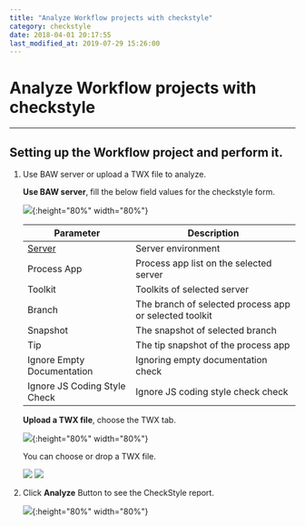 ```yaml
---
title: "Analyze Workflow projects with checkstyle"
category: checkstyle
date: 2018-04-01 20:17:55
last_modified_at: 2019-07-29 15:26:00
---
```


# Analyze Workflow projects with checkstyle
***

## Setting up the Workflow project and perform it.

   1. Use BAW server or upload a TWX file to analyze.

      **Use BAW server**, fill the below field values for the checkstyle form.

      ![][checkstyle_checkstyleform]{:height="80%" width="80%"}
      
      |   Parameter   | Description    |
      | ------------- |----------------|
      | [Server][1]   |Server environment|
      | Process App   |Process app list on the selected server|
      | Toolkit       |Toolkits of  selected server|
      | Branch        |The branch of selected process app or selected toolkit|
      |Snapshot       |The snapshot of selected branch|
      |Tip            |The tip snapshot of the process app|
      |Ignore Empty Documentation|Ignoring empty documentation check|
      |Ignore JS Coding Style Check|Ignore JS coding style check check|

      **Upload a TWX file**, choose the TWX tab.

      ![][checkstyle_checkstyleupload]{:height="80%" width="80%"}

      You can choose or drop a TWX file.

      ![][checkstyle_checkstyleupload_drop] ![][checkstyle_checkstyleupload_done]

   2. Click **Analyze** Button to see the CheckStyle report.

      ![][tutorial_checkstyle_report]{:height="80%" width="80%"}


[checkstyle_checkstyleform]: ../images/checkstyle/checkstyle_checkstyleform.PNG
[checkstyle_checkstyleupload]: ../images/checkstyle/checkstyle_checkstyleupload.PNG
[checkstyle_checkstyleupload_drop]: ../images/checkstyle/checkstyle_checkstyleupload_drop.PNG
[checkstyle_checkstyleupload_done]: ../images/checkstyle/checkstyle_checkstyleupload_done.PNG
[tutorial_checkstyle_report]: ../images/tutorial/tutorial_checkstyle_report.PNG

[1]: ../administration/administration-bpm-configuration.html
